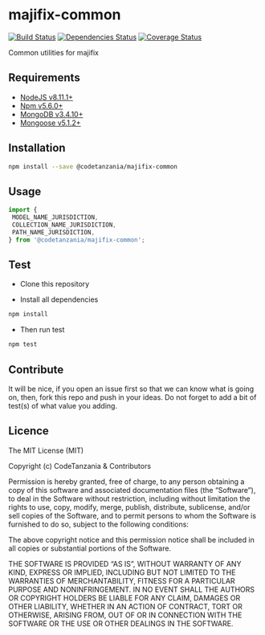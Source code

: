 # majifix-common

[![Build Status](https://travis-ci.org/CodeTanzania/majifix-common.svg?branch=master)](https://travis-ci.org/CodeTanzania/majifix-common)
[![Dependencies Status](https://david-dm.org/CodeTanzania/majifix-common.svg?style=flat-square)](https://david-dm.org/CodeTanzania/majifix-common)
[![Coverage Status](https://coveralls.io/repos/github/CodeTanzania/majifix-common/badge.svg?branch=master)](https://coveralls.io/github/CodeTanzania/majifix-common?branch=master)

Common utilities for majifix

## Requirements

- [NodeJS v8.11.1+](https://nodejs.org)
- [Npm v5.6.0+](https://www.npmjs.com/)
- [MongoDB v3.4.10+](https://www.mongodb.com/)
- [Mongoose v5.1.2+](https://github.com/Automattic/mongoose)

## Installation

```sh
npm install --save @codetanzania/majifix-common
```

## Usage

```js
import {
 MODEL_NAME_JURISDICTION,
 COLLECTION_NAME_JURISDICTION,
 PATH_NAME_JURISDICTION,
} from '@codetanzania/majifix-common';
```

## Test

- Clone this repository

- Install all dependencies

```sh
npm install
```

- Then run test

```sh
npm test
```

## Contribute

It will be nice, if you open an issue first so that we can know what is going on, then, fork this repo and push in your ideas. Do not forget to add a bit of test(s) of what value you adding.

## Licence

The MIT License (MIT)

Copyright (c) CodeTanzania & Contributors

Permission is hereby granted, free of charge, to any person obtaining a copy of this software and associated documentation files (the “Software”), to deal in the Software without restriction, including without limitation the rights to use, copy, modify, merge, publish, distribute, sublicense, and/or sell copies of the Software, and to permit persons to whom the Software is furnished to do so, subject to the following conditions:

The above copyright notice and this permission notice shall be included in all copies or substantial portions of the Software.

THE SOFTWARE IS PROVIDED “AS IS”, WITHOUT WARRANTY OF ANY KIND, EXPRESS OR IMPLIED, INCLUDING BUT NOT LIMITED TO THE WARRANTIES OF MERCHANTABILITY, FITNESS FOR A PARTICULAR PURPOSE AND NONINFRINGEMENT. IN NO EVENT SHALL THE AUTHORS OR COPYRIGHT HOLDERS BE LIABLE FOR ANY CLAIM, DAMAGES OR OTHER LIABILITY, WHETHER IN AN ACTION OF CONTRACT, TORT OR OTHERWISE, ARISING FROM, OUT OF OR IN CONNECTION WITH THE SOFTWARE OR THE USE OR OTHER DEALINGS IN THE SOFTWARE.
